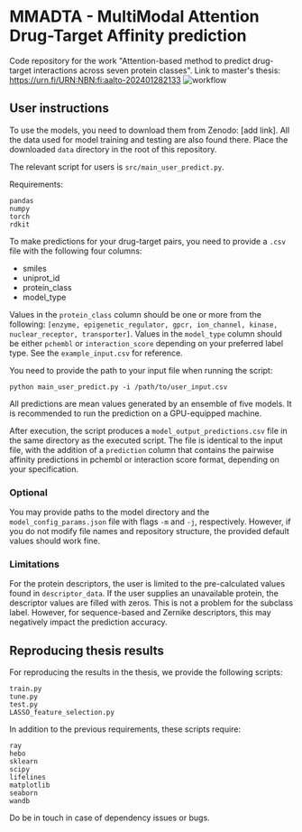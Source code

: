 # MMADTA - MultiModal Attention Drug-Target Affinity prediction

Code repository for the work "Attention-based method to predict drug-target interactions across seven protein classes". Link to master's thesis: https://urn.fi/URN:NBN:fi:aalto-202401282133
![workflow](https://github.com/AronSchulman/MMADTA/assets/63584295/81e0224f-a6e3-4fc1-9d5c-8b727eda8229)


## User instructions

To use the models, you need to download them from Zenodo: [add link]. All the data used for model training and testing are also found there. Place the downloaded `data` directory in the root of this repository.

The relevant script for users is `src/main_user_predict.py`.

Requirements:
```
pandas
numpy
torch
rdkit
```
To make predictions for your drug-target pairs, you need to provide a `.csv` file with the following four columns:
* smiles
* uniprot_id
* protein_class
* model_type

Values in the `protein_class` column should be one or more from the following: `[enzyme, epigenetic_regulator, gpcr, ion_channel, kinase, nuclear_receptor, transporter]`.
Values in the `model_type` column should be either `pchembl` or `interaction_score` depending on your preferred label type.
See the `example_input.csv` for reference.

You need to provide the path to your input file when running the script:
```
python main_user_predict.py -i /path/to/user_input.csv
```

All predictions are mean values generated by an ensemble of five models. It is recommended to run the prediction on a GPU-equipped machine.

After execution, the script produces a `model_output_predictions.csv` file in the same directory as the executed script. The file is identical to the input file, with the addition of a `prediction` column that contains the pairwise affinity predictions in pchembl or interaction score format, depending on your specification.

### Optional

You may provide paths to the model directory and the `model_config_params.json` file with flags `-m` and `-j`, respectively. However, if you do not modify file names and repository structure, the provided default values should work fine.

### Limitations

For the protein descriptors, the user is limited to the pre-calculated values found in `descriptor_data`. If the user supplies an unavailable protein, the descriptor values are filled with zeros. This is not a problem for the subclass label. However, for sequence-based and Zernike descriptors, this may negatively impact the prediction accuracy.

## Reproducing thesis results

For reproducing the results in the thesis, we provide the following scripts:
```
train.py
tune.py
test.py
LASSO_feature_selection.py
```
In addition to the previous requirements, these scripts require:
```
ray
hebo
sklearn
scipy
lifelines
matplotlib
seaborn
wandb
```
Do be in touch in case of dependency issues or bugs.
